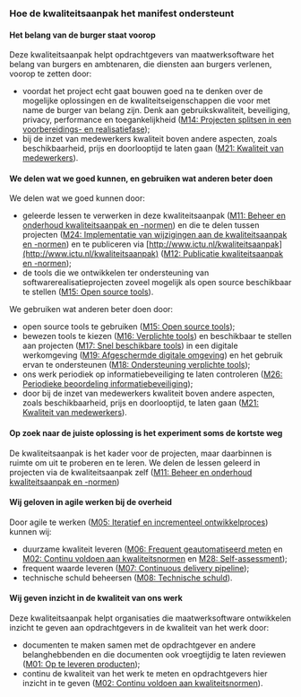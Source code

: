 ### Hoe de kwaliteitsaanpak het manifest ondersteunt

#### Het belang van de burger staat voorop

Deze kwaliteitsaanpak helpt opdrachtgevers van maatwerksoftware het belang van burgers en ambtenaren, die diensten aan burgers verlenen, voorop te zetten door:

- voordat het project echt gaat bouwen goed na te denken over de mogelijke oplossingen en de kwaliteitseigenschappen die voor met name de burger van belang zijn. Denk aan gebruikskwaliteit, beveiliging, privacy, performance en toegankelijkheid ([M14: Projecten splitsen in een voorbereidings- en realisatiefase](#projecten-splitsen-in-een-voorbereidings-en-realisatiefase-m14-));
- bij de inzet van medewerkers kwaliteit boven andere aspecten, zoals beschikbaarheid, prijs en doorlooptijd te laten gaan ([M21: Kwaliteit van medewerkers](#kwaliteit-van-medewerkers-m21-)).

#### We delen wat we goed kunnen, en gebruiken wat anderen beter doen

We delen wat we goed kunnen door:

- geleerde lessen te verwerken in deze kwaliteitsaanpak ([M11: Beheer en onderhoud kwaliteitsaanpak en -normen](#beheer-en-onderhoud-kwaliteitsaanpak-en-normen-m11-)) en die te delen tussen projecten ([M24: Implementatie van wijzigingen aan de kwaliteitsaanpak en -normen](#implementatie-van-wijzigingen-aan-de-kwaliteitsaanpak-en-normen-m24-)) en te publiceren via [http://www.ictu.nl/kwaliteitsaanpak](http://www.ictu.nl/kwaliteitsaanpak) ([M12: Publicatie kwaliteitsaanpak en -normen](#publicatie-kwaliteitsaanpak-en-normen-m12-));
- de tools die we ontwikkelen ter ondersteuning van softwarerealisatieprojecten zoveel mogelijk als open source beschikbaar te stellen ([M15: Open source tools](#open-source-tools-m15-)).

We gebruiken wat anderen beter doen door:

- open source tools te gebruiken ([M15: Open source tools](#open-source-tools-m15-));
- bewezen tools te kiezen ([M16: Verplichte tools](#verplichte-tools-m16-)) en beschikbaar te stellen aan projecten ([M17: Snel beschikbare tools](#snel-beschikbare-tools-m17-)) in een digitale werkomgeving ([M19: Afgeschermde digitale omgeving](#afgeschermde-digitale-omgeving-m19-)) en het gebruik ervan te ondersteunen ([M18: Ondersteuning verplichte tools](#ondersteuning-verplichte-tools-m18-));
- ons werk periodiek op informatiebeveiliging te laten controleren ([M26: Periodieke beoordeling informatiebeveiliging](#periodieke-beoordeling-informatiebeveiliging-m26-));
- door bij de inzet van medewerkers kwaliteit boven andere aspecten, zoals beschikbaarheid, prijs en doorlooptijd, te laten gaan ([M21: Kwaliteit van medewerkers](#kwaliteit-van-medewerkers-m21-)).

#### Op zoek naar de juiste oplossing is het experiment soms de kortste weg

De kwaliteitsaanpak is het kader voor de projecten, maar daarbinnen is ruimte om uit te proberen en te leren. We delen de lessen geleerd in projecten via de kwaliteitsaanpak zelf ([M11: Beheer en onderhoud kwaliteitsaanpak en -normen](#beheer-en-onderhoud-kwaliteitsaanpak-en-normen-m11-))

#### Wij geloven in agile werken bij de overheid

Door agile te werken ([M05: Iteratief en incrementeel ontwikkelproces](#iteratief-en-incrementeel-ontwikkelproces-m05-)) kunnen wij:

- duurzame kwaliteit leveren ([M06: Frequent geautomatiseerd meten](#frequent-geautomatiseerd-meten-m06-) en [M02: Continu voldoen aan kwaliteitsnormen](#continu-voldoen-aan-kwaliteitsnormen-m02-) en [M28: Self-assessment](#self-assessment-m28-));
- frequent waarde leveren ([M07: Continuous delivery pipeline](#continuous-delivery-pipeline-m07-));
- technische schuld beheersen ([M08: Technische schuld](#technische-schuld-m08-)).

#### Wij geven inzicht in de kwaliteit van ons werk

Deze kwaliteitsaanpak helpt organisaties die maatwerksoftware ontwikkelen inzicht te geven aan opdrachtgevers in de kwaliteit van het werk door:

- documenten te maken samen met de opdrachtgever en andere belanghebbenden en die documenten ook vroegtijdig te laten reviewen ([M01: Op te leveren producten](#op-te-leveren-producten-m01-));
- continu de kwaliteit van het werk te meten en opdrachtgevers hier inzicht in te geven ([M02: Continu voldoen aan kwaliteitsnormen](#continu-voldoen-aan-kwaliteitsnormen-m02-)).

